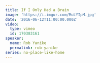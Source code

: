 ```yaml
---
title: If I Only Had a Brain
image: 'https://i.imgur.com/MuLYIpM.jpg'
date: '2016-06-12T11:00:00.000Z'
video:
  type: vimeo
  id: 170383161
speaker:
  name: Rob Yanike
  permalink: rob-yanike
series: no-place-like-home
---
```


